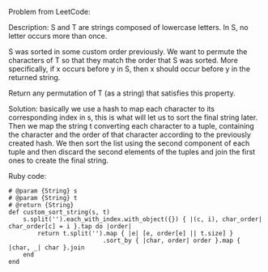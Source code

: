Problem from LeetCode:

Description: S and T are strings composed of lowercase letters. In S, no letter occurs more than once.

S was sorted in some custom order previously. We want to permute the characters of T so that they match the order that S was sorted. More specifically, if x occurs before y in S, then x should occur before y in the returned string.

Return any permutation of T (as a string) that satisfies this property.

Solution: basically we use a hash to map each character to its corresponding index in s, this is what will let us to sort the final string later. Then we map the string t converting each character to a tuple, containing the character and the order of that character according to the previously created hash. We then sort the list using the second component of each tuple and then discard the second elements of the tuples and join the first ones to create the final string.

Ruby code:
```
# @param {String} s
# @param {String} t
# @return {String}
def custom_sort_string(s, t)
    s.split('').each_with_index.with_object({}) { |(c, i), char_order| char_order[c] = i }.tap do |order|
        return t.split('').map { |e| [e, order[e] || t.size] }
                          .sort_by { |char, order| order }.map { |char, _| char }.join
    end
end
```
